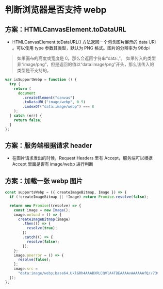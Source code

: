 # 判断浏览器是否支持 webp

## 方案：HTMLCanvasElement.toDataURL

- HTMLCanvasElement.toDataURL() 方法返回一个包含图片展示的 data URI 。可以使用 type 参数其类型，默认为 PNG 格式。图片的分辨率为 96dpi

> 如果画布的高度或宽度是 0，那么会返回字符串“data:,”。
> 如果传入的类型非“image/png”，但是返回的值以“data:image/png”开头，那么该传入的类型是不支持的。

```javascript
var isSupportWebp = function () {
  try {
    return (
      document
        .createElement("canvas")
        .toDataURL("image/webp", 0.5)
        .indexOf("data:image/webp") === 0
    );
  } catch (err) {
    return false;
  }
};
```

## 方案：服务端根据请求 header

- 在图片请求发出的时候，Request Headers 里有 Accept，服务端可以根据 Accept 里面是否有 image/webp 进行判断

## 方案：加载一张 webp 图片

```javascript
const supportsWebp = ({ createImageBitmap, Image }) => {
  if (!createImageBitmap || !Image) return Promise.resolve(false);

  return new Promise((resolve) => {
    const image = new Image();
    image.onload = () => {
      createImageBitmap(image)
        .then(() => {
          resolve(true);
        })
        .catch(() => {
          resolve(false);
        });
    };
    image.onerror = () => {
      resolve(false);
    };
    image.src =
      "data:image/webp;base64,UklGRh4AAABXRUJQVlA4TBEAAAAvAAAAAAfQ//73v/+BiOh/AAA=";
  });
};
```
